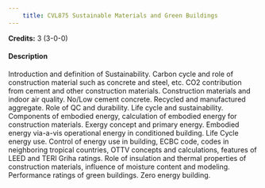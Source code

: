 ```yaml
---
    title: CVL875 Sustainable Materials and Green Buildings
---
```

**Credits:** 3 (3-0-0)



#### Description 
Introduction and definition of Sustainability. Carbon cycle and role of construction material such as concrete and steel, etc. CO2 contribution from cement and other construction materials. Construction materials and indoor air quality. No/Low cement concrete. Recycled and manufactured aggregate. Role of QC and durability. Life cycle and sustainability. Components of embodied energy, calculation of embodied energy for construction materials. Exergy concept and primary energy. Embodied energy via-a-vis operational energy in conditioned building. Life Cycle energy use. Control of energy use in building, ECBC code, codes in neighboring tropical countries, OTTV concepts and calculations, features of LEED and TERI Griha ratings. Role of insulation and thermal properties of construction materials, influence of moisture content and modeling. Performance ratings of green buildings. Zero energy building.
